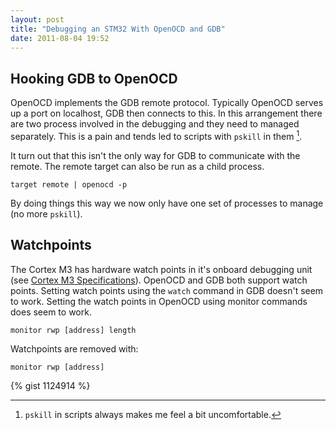 ```yaml
---
layout: post
title: "Debugging an STM32 With OpenOCD and GDB"
date: 2011-08-04 19:52
---
```


## Hooking GDB to OpenOCD

OpenOCD implements the GDB remote protocol. Typically OpenOCD serves up a port
on localhost, GDB then connects to this. In this arrangement there are two
process involved in the debugging and they need to managed separately. This is
a pain and tends led to scripts with `pskill` in them [^1].

It turn out that this isn't the only way for GDB to communicate with the
remote. The remote target can also be run as a child process.

    target remote | openocd -p

By doing things this way we now only have one set of processes to manage (no
more `pskill`).

## Watchpoints

The Cortex M3 has hardware watch points in it's onboard debugging unit
(see [Cortex M3 Specifications][cortex-m3]).
OpenOCD and GDB both support watch points. Setting watch points using the
`watch` command in GDB doesn't seem to work. Setting the watch points in
OpenOCD using monitor commands does seem to work.

    monitor rwp [address] length

Watchpoints are removed with:

    monitor rwp [address]

{% gist 1124914 %}

[^1]: `pskill` in scripts always makes me feel a bit uncomfortable.

[cortex-m3]: http://www.arm.com/products/processors/cortex-m/cortex-m3.php
